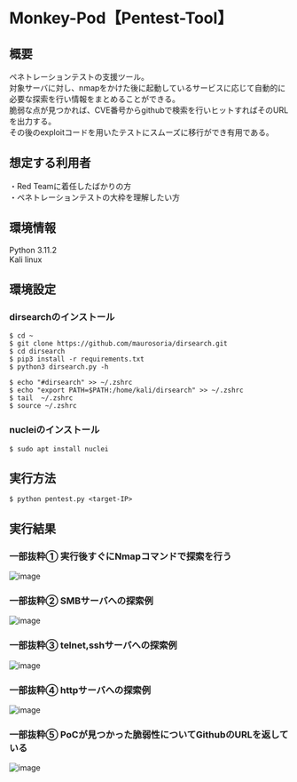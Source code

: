 # Monkey-Pod【Pentest-Tool】
## 概要
ペネトレーションテストの支援ツール。<br>
対象サーバに対し、nmapをかけた後に起動しているサービスに応じて自動的に必要な探索を行い情報をまとめることができる。<br>
脆弱な点が見つかれば、CVE番号からgithubで検索を行いヒットすればそのURLを出力する。<br>
その後のexploitコードを用いたテストにスムーズに移行ができ有用である。

## 想定する利用者
・Red Teamに着任したばかりの方<br>
・ペネトレーションテストの大枠を理解したい方

## 環境情報
Python 3.11.2<br>
Kali linux
## 環境設定
### dirsearchのインストール
```
$ cd ~
$ git clone https://github.com/maurosoria/dirsearch.git
$ cd dirsearch
$ pip3 install -r requirements.txt
$ python3 dirsearch.py -h

$ echo "#dirsearch" >> ~/.zshrc
$ echo "export PATH=$PATH:/home/kali/dirsearch" >> ~/.zshrc
$ tail  ~/.zshrc
$ source ~/.zshrc
```
### nucleiのインストール
``` $ sudo apt install nuclei ```

## 実行方法
``` $ python pentest.py <target-IP> ```

## 実行結果
### 一部抜粋① 実行後すぐにNmapコマンドで探索を行う
![image](https://github.com/Monkey-Pod/Monkey-Pod/assets/146339446/ad03da37-645b-4f55-9b39-8c55c1e278f4)
### 一部抜粋② SMBサーバへの探索例
![image](https://github.com/Monkey-Pod/Monkey-Pod/assets/146339446/935cd297-d7a5-4811-b377-d808e52b483d)
### 一部抜粋③ telnet,sshサーバへの探索例
![image](https://github.com/Monkey-Pod/Monkey-Pod/assets/146339446/a9727abf-a3e6-4dde-aa3a-37df4cb47dee)
### 一部抜粋④ httpサーバへの探索例
![image](https://github.com/Monkey-Pod/Monkey-Pod/assets/146339446/af81f49e-7040-49b8-8dbe-094c4372a394)
### 一部抜粋⑤ PoCが見つかった脆弱性についてGithubのURLを返している
![image](https://github.com/Monkey-Pod/Monkey-Pod/assets/146339446/bad32656-3b6a-4f51-9992-258f1d854d83)





